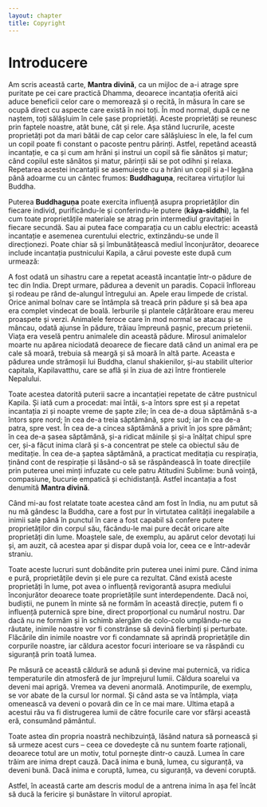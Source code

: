 ```yaml
---
layout: chapter
title: Copyright
---
```


# Introducere

Am scris această carte, **Mantra divină**, ca un mijloc de a-i atrage spre puritate pe cei care practică Dhamma, deoarece incantația oferită aici aduce beneficii celor care o memorează și o recită, în măsura în care se ocupă direct cu aspecte care există în noi toți. În mod normal, după ce ne naștem, toți sălășluim în cele șase proprietăți. Aceste proprietăți se reunesc prin faptele noastre, atât bune, cât și rele. Așa stând lucrurile, aceste proprietăți pot da mari bătăi de cap celor care sălășluiesc în ele, la fel cum un copil poate fi constant o pacoste pentru părinți. Astfel, repetând această incantație, e ca și cum am hrăni și instrui un copil să fie sănătos și matur; când copilul este sănătos și matur, părinții săi se pot odihni și relaxa. Repetarea acestei incantații se asemuiește cu a hrăni un copil și a-l legăna până adoarme cu un cântec frumos: **Buddhaguṇa**, recitarea virtuților lui Buddha.

Puterea **Buddhaguṇa** poate exercita influență asupra proprietăților din fiecare individ, purificându-le și conferindu-le putere (**kāya-siddhi**), la fel cum toate proprietățile materiale se atrag prin intermediul gravitației în fiecare secundă. Sau ai putea face comparația cu un cablu electric: această incantație e asemenea curentului electric, extinzându-se unde îl direcționezi. Poate chiar să și îmbunătățească mediul înconjurător, deoarece include incantația pustnicului Kapila, a cărui poveste este după cum urmează:

A fost odată un sihastru care a repetat această incantație într-o pădure de tec din India. Drept urmare, pădurea a devenit un paradis. Copacii înfloreau și rodeau pe rând de-alungul întregului an. Apele erau limpede de cristal. Orice animal bolnav care se întâmpla să treacă prin pădure și să bea apa era complet vindecat de boală. Ierburile și plantele cățărătoare erau mereu proaspete și verzi. Animalele feroce care în mod normal se atacau și se mâncau, odată ajunse în pădure, trăiau împreună pașnic, precum prietenii. Viața era veselă pentru animalele din această pădure. Mirosul animalelor moarte nu apărea niciodată deoarece de fiecare dată când un animal era pe cale să moară, trebuia să meargă și să moară în altă parte. Aceasta e pădurea unde strămoșii lui Buddha, clanul shakienilor, și-au stabilit ulterior capitala, Kapilavatthu, care se află și în ziua de azi între frontierele Nepalului.

Toate acestea datorită puterii sacre a incantației repetate de către pustnicul Kapila. Și iată cum a procedat: mai întâi, s-a întors spre est și a repetat incantația zi și noapte vreme de șapte zile; în cea de-a doua săptămână s-a întors spre nord; în cea de-a treia săptămână, spre sud; iar în cea de-a patra, spre vest. În cea de-a cincea săptămână a privit în jos spre pământ; în cea de-a șasea săptămână, și-a ridicat mâinile și și-a înălțat chipul spre cer, și-a făcut inima clară și s-a concentrat pe stele ca obiectul său de meditație. În cea de-a șaptea săptămână, a practicat meditația cu respirația, ținând cont de respirație și lăsând-o să se răspândească în toate direcțiile prin puterea unei minți infuzate cu cele patru Atitudini Sublime: bună voință, compasiune, bucurie empatică și echidistanță. Astfel incantația a fost denumită **Mantra divină**.

Când mi-au fost relatate toate acestea când am fost în India, nu am putut să nu mă gândesc la Buddha, care a fost pur în virtutatea calității inegalabile a inimii sale până în punctul în care a fost capabil să confere putere proprietăților din corpul său, făcându-le mai pure decât oricare alte proprietăți din lume. Moaștele sale, de exemplu, au apărut celor devotați lui și, am auzit, că acestea apar și dispar după voia lor, ceea ce e într-adevăr straniu.

Toate aceste lucruri sunt dobândite prin puterea unei inimi pure. Când inima e pură, proprietățile devin și ele pure ca rezultat. Când există aceste proprietăți în lume, pot avea o influență revigorantă asupra mediului înconjurător deoarece toate proprietățile sunt interdependente. Dacă noi, budiștii, ne punem în minte să ne formăm în această direcție, putem fi o influență puternică spre bine, direct proporțional cu numărul nostru. Dar dacă nu ne formăm și în schimb alergăm de colo-colo umplându-ne cu răutate, inimile noastre vor fi constrânse să devină fierbinți și perturbate. Flăcările din inimile noastre vor fi condamnate să aprindă proprietățile din corpurile noastre, iar căldura acestor focuri interioare se va răspândi cu siguranță prin toată lumea.

Pe măsură ce această căldură se adună și devine mai puternică, va ridica temperaturile din atmosferă de jur împrejurul lumii. Căldura soarelui va deveni mai aprigă. Vremea va deveni anormală. Anotimpurile, de exemplu, se vor abate de la cursul lor normal. Și când asta se va întâmpla, viața omenească va deveni o povară din ce în ce mai mare. Ultima etapă a acestui rău va fi distrugerea lumii de către focurile care vor sfârși această eră, consumând pământul.

Toate astea din propria noastră nechibzuință, lăsând natura să pornească și să urmeze acest curs – ceea ce dovedește că nu suntem foarte raționali, deoarece totul are un motiv, totul pornește dintr-o cauză. Lumea în care trăim are inima drept cauză. Dacă inima e bună, lumea, cu siguranță, va deveni bună. Dacă inima e coruptă, lumea, cu siguranță, va deveni coruptă.

Astfel, în această carte am descris modul de a antrena inima în așa fel încât să ducă la fericire și bunăstare în viitorul apropiat.
